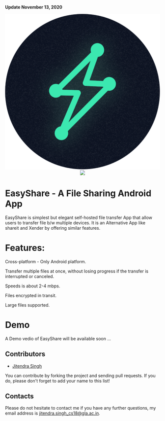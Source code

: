 **Update November 13, 2020**

<p align="center">
  <img src="https://github.com/Nehaadnekar/File-Sharing-App-MINI-PROJECT/blob/master/Screenshots/EasySHare.png">
  <a href="https://blaze.unubo.app">
    <img src="https://github.com/blenderskool/blaze/blob/master/public/images/apple-touch-icon-152x152.png">
  </a>
 </p>

# EasyShare - A File Sharing Android App

EasyShare is simplest but elegant self-hosted file transfer App that allow users to transfer file b/w multiple devices. It is an Alternative App like shareit and Xender by offering similar features.

# Features:

 Cross-platform - Only Android platform.
 
 Transfer multiple files at once, without losing progress if the transfer is interrupted or canceled.

 Speeds is about 2-4 mbps.
 
 Files encrypted in transit.
 
 Large files supported.


# Demo 

A Demo vedio of EasyShare will be available soon ...

## Contributors

- [Jitendra Singh](https://github.com/jet0499)

You can contribute by forking the project and sending pull requests. If you do, please don't forget to add your name to this list!

## Contacts
Please do not hesitate to contact me if you have any further questions, my email address is <jitendra.singh_cs18@gla.ac.in>.
